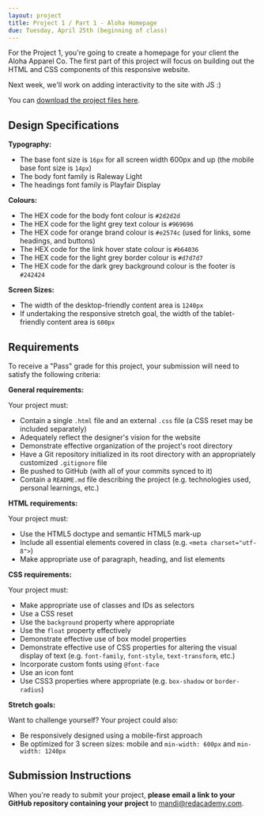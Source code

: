 ```yaml
---
layout: project
title: Project 1 / Part 1 - Aloha Homepage
due: Tuesday, April 25th (beginning of class)
---
```


For the Project 1, you're going to create a homepage for your client the Aloha Apparel Co. The first part of this project will focus on building out the HTML and CSS components of this responsive website.

Next week, we'll work on adding interactivity to the site with JS :)

You can [download the project files here](https://s3-us-west-2.amazonaws.com/red-wdp/project-files/project-01a.zip).

## Design Specifications

**Typography:**

- The base font size is `16px` for all screen width 600px and up (the mobile base font size is `14px`)
- The body font family is Raleway Light
- The headings font family is Playfair Display

**Colours:**

- The HEX code for the body font colour is `#2d2d2d`
- The HEX code for the light grey text colour is `#969696`
- The HEX code for orange brand colour is `#e2574c` (used for links, some headings, and buttons)
- The HEX code for the link hover state colour is `#b64036`
- The HEX code for the light grey border colour is `#d7d7d7`
- The HEX code for the dark grey background colour is the footer is `#242424`

**Screen Sizes:**

- The width of the desktop-friendly content area is `1240px`
- If undertaking the responsive stretch goal, the width of the tablet-friendly content area is `600px`


## Requirements

To receive a "Pass" grade for this project, your submission will need to satisfy the following criteria:

**General requirements:**

Your project must:

- Contain a single `.html` file and an external `.css` file (a CSS reset may be included separately)
- Adequately reflect the designer's vision for the website
- Demonstrate effective organization of the project's root directory
- Have a Git repository initialized in its root directory with an appropriately customized `.gitignore` file
- Be pushed to GitHub (with all of your commits synced to it)
- Contain a `README.md` file describing the project (e.g. technologies used, personal learnings, etc.)

**HTML requirements:**

Your project must:

- Use the HTML5 doctype and semantic HTML5 mark-up
- Include all essential elements covered in class (e.g. `<meta charset="utf-8">`)
- Make appropriate use of paragraph, heading, and list elements

**CSS requirements:**

Your project must:

- Make appropriate use of classes and IDs as selectors
- Use a CSS reset
- Use the `background` property where appropriate
- Use the `float` property effectively
- Demonstrate effective use of box model properties
- Demonstrate effective use of CSS properties for altering the visual display of text (e.g. `font-family`, `font-style`, `text-transform`, etc.)
- Incorporate custom fonts using `@font-face`
- Use an icon font
- Use CSS3 properties where appropriate (e.g. `box-shadow` or `border-radius`)

**Stretch goals:**

Want to challenge yourself? Your project could also:

- Be responsively designed using a mobile-first approach
- Be optimized for 3 screen sizes: mobile and `min-width: 600px` and `min-width: 1240px`

## Submission Instructions

When you're ready to submit your project, **please email a link to your GitHub repository containing your project** to [mandi@redacademy.com](mailto:mandi@redacademy.com).
